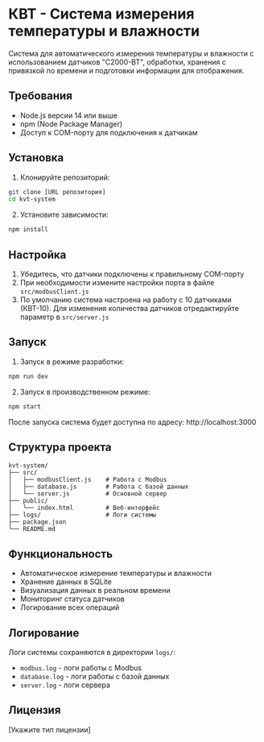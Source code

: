 # КВТ - Система измерения температуры и влажности

Система для автоматического измерения температуры и влажности с использованием датчиков "С2000-ВТ", обработки, хранения с привязкой по времени и подготовки информации для отображения.

## Требования

- Node.js версии 14 или выше
- npm (Node Package Manager)
- Доступ к COM-порту для подключения к датчикам

## Установка

1. Клонируйте репозиторий:

```bash
git clone [URL репозитория]
cd kvt-system
```

2. Установите зависимости:

```bash
npm install
```

## Настройка

1. Убедитесь, что датчики подключены к правильному COM-порту
2. При необходимости измените настройки порта в файле `src/modbusClient.js`
3. По умолчанию система настроена на работу с 10 датчиками (КВТ-10). Для изменения количества датчиков отредактируйте параметр в `src/server.js`

## Запуск

1. Запуск в режиме разработки:

```bash
npm run dev
```

2. Запуск в производственном режиме:

```bash
npm start
```

После запуска система будет доступна по адресу: http://localhost:3000

## Структура проекта

```
kvt-system/
├── src/
│   ├── modbusClient.js    # Работа с Modbus
│   ├── database.js        # Работа с базой данных
│   └── server.js          # Основной сервер
├── public/
│   └── index.html         # Веб-интерфейс
├── logs/                  # Логи системы
├── package.json
└── README.md
```

## Функциональность

- Автоматическое измерение температуры и влажности
- Хранение данных в SQLite
- Визуализация данных в реальном времени
- Мониторинг статуса датчиков
- Логирование всех операций

## Логирование

Логи системы сохраняются в директории `logs/`:

- `modbus.log` - логи работы с Modbus
- `database.log` - логи работы с базой данных
- `server.log` - логи сервера

## Лицензия

[Укажите тип лицензии]
